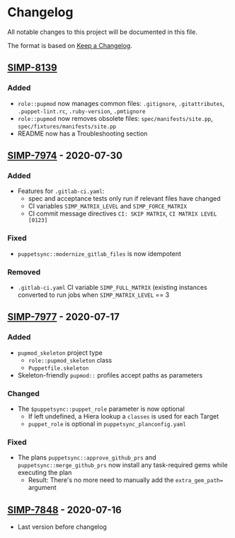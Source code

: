 # Changelog
All notable changes to this project will be documented in this file.

The format is based on [Keep a Changelog](https://keepachangelog.com/en/1.0.0/).

<!-- ## [Unreleased] -->

## [SIMP-8139]

### Added

- `role::pupmod` now manages common files: `.gitignore`,
  `.gitattributes`, `.puppet-lint.rc`, `.ruby-version`, `.pmtignore`
- `role::pupmod` now removes obsolete files: `spec/manifests/site.pp`,
  `spec/fixtures/manifests/site.pp`
- README now has a Troubleshooting section


## [SIMP-7974] - 2020-07-30

### Added

- Features for `.gitlab-ci.yaml`:
  - spec and acceptance tests only run if relevant files have changed
  - CI variables `SIMP_MATRIX_LEVEL` and `SIMP_FORCE_MATRIX`
  - CI commit message directives `CI: SKIP MATRIX`, `CI MATRIX LEVEL [0123]`

### Fixed

- `puppetsync::modernize_gitlab_files` is now idempotent

### Removed

- `.gitlab-ci.yaml` CI variable `SIMP_FULL_MATRIX` (existing instances
  converted to run jobs when `SIMP_MATRIX_LEVEL` == 3

## [SIMP-7977] - 2020-07-17

### Added

- `pupmod_skeleton` project type
  - `role::pupmod_skeleton` class
  - `Puppetfile.skeleton`
- Skeleton-friendly `pupmod::` profiles accept paths as parameters

### Changed

- The `$puppetsync::puppet_role` parameter is now optional
  - If left undefined, a Hiera lookup a `classes` is used for each Target
  - `puppet_role` is optional in `puppetsync_planconfig.yaml`

### Fixed

- The plans `puppetsync::approve_github_prs` and `puppetsync::merge_github_prs`
  now install any task-required gems while executing the plan
  - Result: There's no more need to manually add the `extra_gem_path=` argument

## [SIMP-7848] - 2020-07-16

- Last version before changelog

[Unreleased]: https://github.com/op-ct/puppetsync/compare/SIMP-7974...HEAD
[SIMP-7848]: https://github.com/op-ct/puppetsync/releases/tag/SIMP-7848
[SIMP-7977]: https://github.com/op-ct/puppetsync/compare/SIMP-7848...SIMP-7977
[SIMP-7974]: https://github.com/op-ct/puppetsync/compare/SIMP-7977...SIMP-7974
[SIMP-8139]: https://github.com/op-ct/puppetsync/compare/SIMP-7974...SIMP-8139
